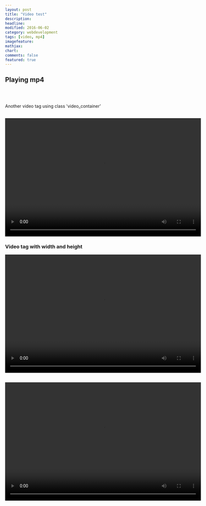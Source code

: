 ```yaml
---
layout: post
title: "Video test"
description: 
headline: 
modified: 2016-06-02
category: webdevelopment
tags: [video, mp4]
imagefeature: 
mathjax: 
chart: 
comments: false
featured: true
---
```


<h2>Playing mp4 </h2>


<br/>

<br/>


Another video tag using class 'video_container'

</br>

<div class="video_container">
  <video width="640" height="386" controls="controls"  poster="">
    <source src="https://midpt.github.io/cdrama/videos/korean_folk_song_in_mandarin.mp4" type="video/mp4">
  </video> 
</div>


### Video tag with width and height
<center>
<video width="640" height="386" controls="controls">
  <source src="{{ site.url }}/videos/korean_folk_song_in_mandarin.mp4" type="video/mp4">
</video>
</center>

<p> </p>
<br/>

<center>
<div class="video_container">
  <video width="640" height="386" controls="controls" allowfullscreen="true" poster="">
    <source src="{{ site.url }}/videos/korean_folk_song_in_mandarin.mp4" type="video/mp4">
  </video> 
</div>
</center>
